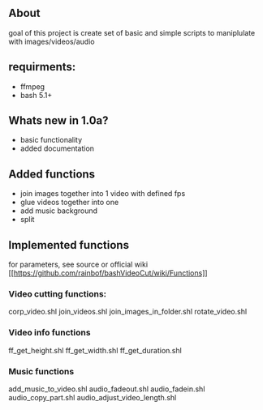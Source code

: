 About
------
goal of this project is create set of basic and simple scripts to maniplulate with images/videos/audio

requirments:
------------
* ffmpeg
* bash 5.1+

Whats new in 1.0a?
------------------
* basic functionality 
* added documentation

Added functions
---------------
* join images together into 1 video with defined fps
* glue videos together into one
* add music background
* split

## Implemented functions
for parameters, see source or official wiki [[https://github.com/rainbof/bashVideoCut/wiki/Functions]]
### Video cutting functions:
corp_video.shl
join_videos.shl
join_images_in_folder.shl
rotate_video.shl

### Video info functions
ff_get_height.shl
ff_get_width.shl
ff_get_duration.shl

### Music functions
add_music_to_video.shl
audio_fadeout.shl
audio_fadein.shl
audio_copy_part.shl
audio_adjust_video_length.shl
